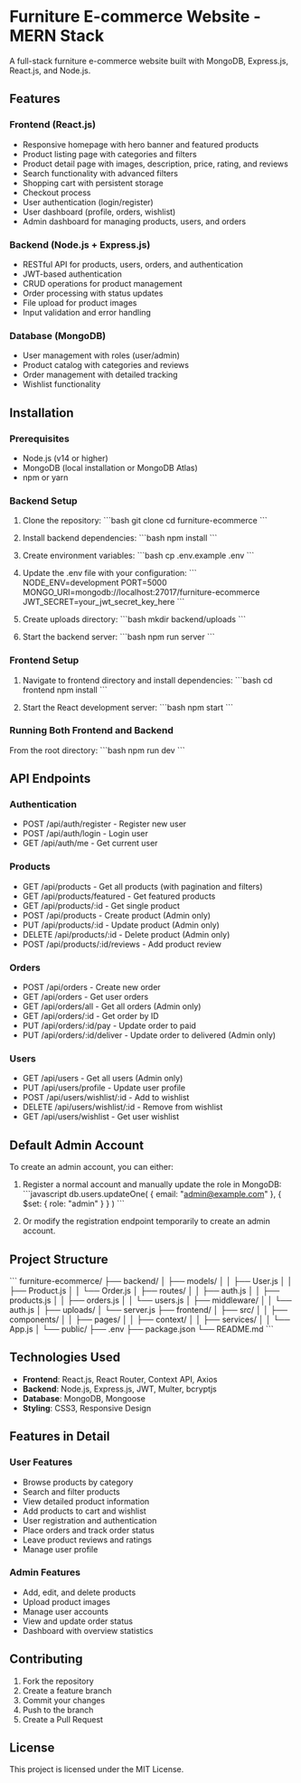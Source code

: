 # Furniture E-commerce Website - MERN Stack

A full-stack furniture e-commerce website built with MongoDB, Express.js, React.js, and Node.js.

## Features

### Frontend (React.js)
- Responsive homepage with hero banner and featured products
- Product listing page with categories and filters
- Product detail page with images, description, price, rating, and reviews
- Search functionality with advanced filters
- Shopping cart with persistent storage
- Checkout process
- User authentication (login/register)
- User dashboard (profile, orders, wishlist)
- Admin dashboard for managing products, users, and orders

### Backend (Node.js + Express.js)
- RESTful API for products, users, orders, and authentication
- JWT-based authentication
- CRUD operations for product management
- Order processing with status updates
- File upload for product images
- Input validation and error handling

### Database (MongoDB)
- User management with roles (user/admin)
- Product catalog with categories and reviews
- Order management with detailed tracking
- Wishlist functionality

## Installation

### Prerequisites
- Node.js (v14 or higher)
- MongoDB (local installation or MongoDB Atlas)
- npm or yarn

### Backend Setup

1. Clone the repository:
\`\`\`bash
git clone <repository-url>
cd furniture-ecommerce
\`\`\`

2. Install backend dependencies:
\`\`\`bash
npm install
\`\`\`

3. Create environment variables:
\`\`\`bash
cp .env.example .env
\`\`\`

4. Update the .env file with your configuration:
\`\`\`
NODE_ENV=development
PORT=5000
MONGO_URI=mongodb://localhost:27017/furniture-ecommerce
JWT_SECRET=your_jwt_secret_key_here
\`\`\`

5. Create uploads directory:
\`\`\`bash
mkdir backend/uploads
\`\`\`

6. Start the backend server:
\`\`\`bash
npm run server
\`\`\`

### Frontend Setup

1. Navigate to frontend directory and install dependencies:
\`\`\`bash
cd frontend
npm install
\`\`\`

2. Start the React development server:
\`\`\`bash
npm start
\`\`\`

### Running Both Frontend and Backend

From the root directory:
\`\`\`bash
npm run dev
\`\`\`

## API Endpoints

### Authentication
- POST /api/auth/register - Register new user
- POST /api/auth/login - Login user
- GET /api/auth/me - Get current user

### Products
- GET /api/products - Get all products (with pagination and filters)
- GET /api/products/featured - Get featured products
- GET /api/products/:id - Get single product
- POST /api/products - Create product (Admin only)
- PUT /api/products/:id - Update product (Admin only)
- DELETE /api/products/:id - Delete product (Admin only)
- POST /api/products/:id/reviews - Add product review

### Orders
- POST /api/orders - Create new order
- GET /api/orders - Get user orders
- GET /api/orders/all - Get all orders (Admin only)
- GET /api/orders/:id - Get order by ID
- PUT /api/orders/:id/pay - Update order to paid
- PUT /api/orders/:id/deliver - Update order to delivered (Admin only)

### Users
- GET /api/users - Get all users (Admin only)
- PUT /api/users/profile - Update user profile
- POST /api/users/wishlist/:id - Add to wishlist
- DELETE /api/users/wishlist/:id - Remove from wishlist
- GET /api/users/wishlist - Get user wishlist

## Default Admin Account

To create an admin account, you can either:

1. Register a normal account and manually update the role in MongoDB:
\`\`\`javascript
db.users.updateOne(
  { email: "admin@example.com" },
  { $set: { role: "admin" } }
)
\`\`\`

2. Or modify the registration endpoint temporarily to create an admin account.

## Project Structure

\`\`\`
furniture-ecommerce/
├── backend/
│   ├── models/
│   │   ├── User.js
│   │   ├── Product.js
│   │   └── Order.js
│   ├── routes/
│   │   ├── auth.js
│   │   ├── products.js
│   │   ├── orders.js
│   │   └── users.js
│   ├── middleware/
│   │   └── auth.js
│   ├── uploads/
│   └── server.js
├── frontend/
│   ├── src/
│   │   ├── components/
│   │   ├── pages/
│   │   ├── context/
│   │   ├── services/
│   │   └── App.js
│   └── public/
├── .env
├── package.json
└── README.md
\`\`\`

## Technologies Used

- **Frontend**: React.js, React Router, Context API, Axios
- **Backend**: Node.js, Express.js, JWT, Multer, bcryptjs
- **Database**: MongoDB, Mongoose
- **Styling**: CSS3, Responsive Design

## Features in Detail

### User Features
- Browse products by category
- Search and filter products
- View detailed product information
- Add products to cart and wishlist
- User registration and authentication
- Place orders and track order status
- Leave product reviews and ratings
- Manage user profile

### Admin Features
- Add, edit, and delete products
- Upload product images
- Manage user accounts
- View and update order status
- Dashboard with overview statistics

## Contributing

1. Fork the repository
2. Create a feature branch
3. Commit your changes
4. Push to the branch
5. Create a Pull Request

## License

This project is licensed under the MIT License.
